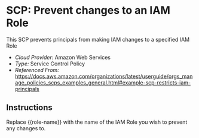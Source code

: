 # SCP: Prevent changes to an IAM Role
This SCP prevents principals from making IAM changes to a specified IAM Role

- *Cloud Provider:* Amazon Web Services
- *Type:* Service Control Policy
- *Referenced From:* https://docs.aws.amazon.com/organizations/latest/userguide/orgs_manage_policies_scps_examples_general.html#example-scp-restricts-iam-principals

## Instructions
Replace {{role-name}} with the name of the IAM Role you wish to prevent any changes to.